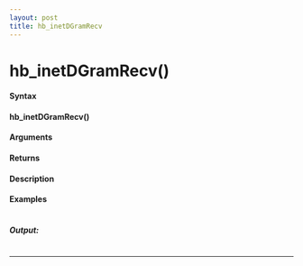```yaml
---
layout: post
title: hb_inetDGramRecv
---
```


# hb_inetDGramRecv()


#### Syntax

#### hb_inetDGramRecv()

#### Arguments

#### Returns

#### Description

#### Examples

```

```

##### Output:

```

```

---